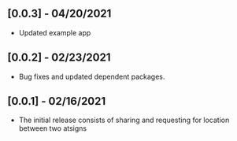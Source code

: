 ## [0.0.3] - 04/20/2021

* Updated example app

## [0.0.2] - 02/23/2021

* Bug fixes and updated dependent packages.

## [0.0.1] - 02/16/2021

* The initial release consists of sharing and requesting for location between two atsigns
